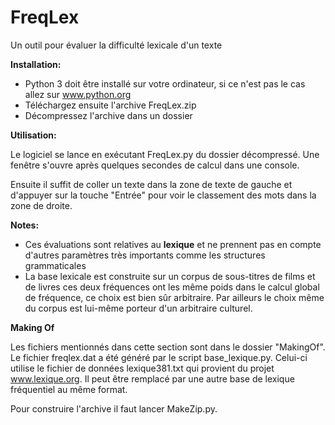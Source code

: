# FreqLex
Un outil pour évaluer la difficulté lexicale d'un texte

**Installation:**

* Python 3 doit être installé sur votre ordinateur, si ce n'est pas le cas allez sur www.python.org
* Téléchargez ensuite l'archive FreqLex.zip
* Décompressez l'archive dans un dossier

**Utilisation:**

Le logiciel se lance en exécutant FreqLex.py du dossier décompressé. Une fenêtre s'ouvre après quelques secondes de calcul dans une console.

Ensuite il suffit de coller un texte dans la zone de texte de gauche et d'appuyer sur la touche "Entrée" pour voir le classement des mots dans la zone de droite.


**Notes:**
* Ces évaluations sont relatives au **lexique** et ne prennent pas en compte d'autres paramètres très importants comme les structures grammaticales
* La base lexicale est construite sur un corpus de sous-titres de films et de livres ces deux fréquences ont les même poids dans le calcul global de fréquence, ce choix est bien sûr arbitraire. Par ailleurs le choix même du corpus est lui-même porteur d'un arbitraire culturel.

**Making Of**

Les fichiers mentionnés dans cette section sont dans le dossier "MakingOf". Le fichier freqlex.dat a été généré par le script base_lexique.py. Celui-ci utilise le fichier de données lexique381.txt qui provient du projet www.lexique.org. Il peut être remplacé par une autre base de lexique fréquentiel au même format. 

Pour construire l'archive il faut lancer MakeZip.py.
